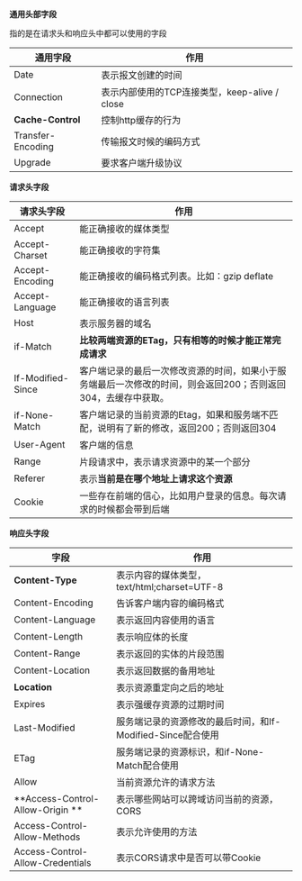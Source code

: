 **通用头部字段**

指的是在请求头和响应头中都可以使用的字段

| 通用字段          | 作用                                          |
| ----------------- | --------------------------------------------- |
| Date              | 表示报文创建的时间                            |
| Connection        | 表示内部使用的TCP连接类型，keep-alive / close |
| **Cache-Control** | 控制http缓存的行为                            |
| Transfer-Encoding | 传输报文时候的编码方式                        |
| Upgrade           | 要求客户端升级协议                            |



**请求头字段**

| 请求头字段        | 作用                                                         |
| ----------------- | ------------------------------------------------------------ |
| Accept            | 能正确接收的媒体类型                                         |
| Accept-Charset    | 能正确接收的字符集                                           |
| Accept-Encoding   | 能正确接收的编码格式列表。比如：gzip deflate                 |
| Accept-Language   | 能正确接收的语言列表                                         |
| Host              | 表示服务器的域名                                             |
| if-Match          | **比较两端资源的ETag，只有相等的时候才能正常完成请求**       |
| If-Modified-Since | 客户端记录的最后一次修改资源的时间，如果小于服务端最后一次修改的时间，则会返回200；否则返回304，去缓存中获取。 |
| if-None-Match     | 客户端记录的当前资源的Etag，如果和服务端不匹配，说明有了新的修改，返回200；否则返回304 |
| User-Agent        | 客户端的信息                                                 |
| Range             | 片段请求中，表示请求资源中的某一个部分                       |
| Referer           | 表示**当前是在哪个地址上请求这个资源**                       |
| Cookie            | 一些存在前端的信心，比如用户登录的信息。每次请求的时候都会带到后端 |



**响应头字段**

| 字段                             | 作用                                                        |
| -------------------------------- | ----------------------------------------------------------- |
| **Content-Type**                 | 表示内容的媒体类型，text/html;charset=UTF-8                 |
| Content-Encoding                 | 告诉客户端内容的编码格式                                    |
| Content-Language                 | 表示返回内容使用的语言                                      |
| Content-Length                   | 表示响应体的长度                                            |
| Content-Range                    | 表示返回的实体的片段范围                                    |
| Content-Location                 | 表示返回数据的备用地址                                      |
| **Location**                     | 表示资源重定向之后的地址                                    |
| Expires                          | 表示强缓存资源的过期时间                                    |
| Last-Modified                    | 服务端记录的资源修改的最后时间，和If-Modified-Since配合使用 |
| ETag                             | 服务端记录的资源标识，和if-None-Match配合使用               |
| Allow                            | 当前资源允许的请求方法                                      |
| **Access-Control-Allow-Origin ** | 表示哪些网站可以跨域访问当前的资源，CORS                    |
| Access-Control-Allow-Methods     | 表示允许使用的方法                                          |
| Access-Control-Allow-Credentials | 表示CORS请求中是否可以带Cookie                              |
